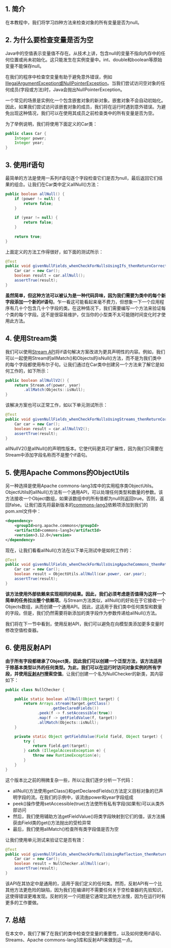 ## 1. 简介

在本教程中，我们将学习四种方法来检查对象的所有变量是否为null。

## 2. 为什么要检查变量是否为空

Java中的空值表示变量值不存在。从技术上讲，包含null的变量不指向内存中的任何位置或尚未初始化。这只能发生在实例变量中。int、double和boolean等原始变量不能保存null。

在我们的程序中检查空变量有助于避免意外错误，例如[IllegalArgumentException或NullPointerException](https://www.baeldung.com/java-illegalargumentexception-or-nullpointerexception)。当我们尝试访问空对象的任何成员(字段或方法)时，Java会抛出NullPointerException。

一个常见的场景是实例化一个包含嵌套对象的新对象。嵌套对象不会自动初始化。因此，如果我们尝试访问该嵌套对象的成员，我们将在运行时遇到意外错误。为避免出现这种情况，我们可以在使用其成员之前检查类中的所有变量是否为空。

为了举例说明，我们将使用下面定义的Car类：

```java
public class Car {
    Integer power;
    Integer year;
}
```

## 3. 使用if语句

最简单的方法是使用一系列if语句逐个字段检查它们是否为null，最后返回它们结果的组合。让我们在Car类中定义allNull()方法：

```java
public boolean allNull() {     
    if (power != null) {
        return false;
    }
        
    if (year != null) {
        return false;
    }
        
    return true;
}
```

上面定义的方法工作得很好，如下面的测试所示：

```java
@Test
public void givenNullFields_whenCheckForNullsUsingIfs_thenReturnCorrectValue(){
    Car car = new Car();
    boolean result = car.allNull();
    assertTrue(result);
}
```

**虽然简单，但这种方法可以被认为是一种代码异味，因为我们需要为类中的每个新字段添加一个新的if语句**。乍一看这可能看起来毫不费力，但想象一下一个应用程序有几十个包含几十个字段的类。在这种情况下，我们需要编写一个方法来验证每个类的每个字段。这不是很容易维护，仅当你的小型类不太可能随时间变化时才使用此方法。

## 4. 使用Stream类

我们可以使用[Stream API](https://www.baeldung.com/java-8-streams)将if语句解决方案改进为更具声明性的内容。例如，我们可以一起使用Stream的allMatch()和Objects的isNull()方法，而不是为我们类中的每个字段都使用布尔子句。让我们通过在Car类中创建另一个方法来了解它是如何工作的，如下所示：

```java
public boolean allNullV2() {
    return Stream.of(power, year)
        .allMatch(Objects::isNull);
}
```

该解决方案也可以正常工作，如以下单元测试所示：

```java
@Test
public void givenNullFields_whenCheckForNullsUsingStreams_thenReturnCorrectValue(){
    Car car = new Car();
    boolean result = car.allNullV2();
    assertTrue(result);
}
```

allNullV2()是allNull()的声明性版本。它使代码更具可扩展性，因为我们只需要在Stream中添加字段名称而不是整个if语句。

## 5. 使用Apache Commons的ObjectUtils

另一种选择是使用Apache commons-lang3库中的实用程序类ObjectUtils。ObjectUtils的allNull()方法有一个通用API，可以处理任何类型和数量的参数。该方法接收一个Object数组，如果该数组中的所有值都为null则返回true。否则，返回false。让我们首先将最新版本的[commons-lang3](https://search.maven.org/search?q=a:commons-lang3)依赖项添加到我们的pom.xml文件中：

```xml
<dependency>
    <groupId>org.apache.commons</groupId>
    <artifactId>commons-lang3</artifactId>
    <version>3.12.0</version>
</dependency>
```

现在，让我们看看allNull()方法在以下单元测试中是如何工作的：

```java
@Test
public void givenNullFields_whenCheckForNullsUsingApacheCommons_thenReturnCorrectValue(){
    Car car = new Car();      
    boolean result = ObjectUtils.allNull(car.power, car.year);
    assertTrue(result);
}
```

**该方法使用外部依赖来实现相同的结果。因此，我们必须考虑是否值得为这样一个简单的任务拉出整个依赖项**。与Stream方法类似，allNull()的好处在于它接收一个Objects数组，从而创建一个通用API。因此，这适用于我们类中任何类型和数量的字段。但是，我们仍然需要将新添加的类字段作为参数传递给allNull()方法。

我们将在下一节中看到，使用反射API，我们可以避免在向模型类添加更多变量时修改空值检查器。

## 6. 使用反射API

**由于所有字段都继承了Object类，因此我们可以创建一个泛型方法，该方法适用于除基本类型以外的任何类型。为此，我们可以在运行时访问对象实例的所有字段，并使用[反射API](https://www.baeldung.com/java-reflection)搜索空值**。让我们创建一个名为NullChecker的新类，其内容如下：

```java
public class NullChecker {

    public static boolean allNull(Object target) {
        return Arrays.stream(target.getClass()
                    .getDeclaredFields())
              .peek(f -> f.setAccessible(true))
              .map(f -> getFieldValue(f, target))
              .allMatch(Objects::isNull);
    }

    private static Object getFieldValue(Field field, Object target) {
        try {
            return field.get(target);
        } catch (IllegalAccessException e) {
            throw new RuntimeException(e);
        }
    }
}
```

这个版本比之前的稍微复杂一些，所以让我们逐步分析一下代码：

-   allNull()方法使用getClass()和getDeclaredFields()方法定义目标对象的已声明字段的流。在我们的示例中，该流由power和year字段组成
-   peek()操作使用setAccessible(true)方法使所有私有字段(如果有)可以从类外部访问 
-   然后，我们使用辅助方法getFieldValue()将类字段映射到它们的值，该方法捕获由Field类的get()方法抛出的受检异常
-   最后，我们使用allMatch()检查所有类字段值是否为空 

让我们使用单元测试来验证它是否有效：

```java
@Test
public void givenNullFields_whenCheckForNullsUsingReflection_thenReturnCorrectValue() {
    Car car = new Car();
    boolean result = NullChecker.allNull(car);
    assertTrue(result);
}
```

该API在其协定中是通用的，适用于我们定义的任何类。然而，反射API有一个比其他方法更危险的缺陷，因为我们在编译时不需要任何关于空检查器的先验知识，这使得错误更难发现。反射的另一个问题是它通常比其他方法慢，因为在运行时有更多的工作要做。

## 7. 总结

在本文中，我们了解了在我们的类中检查空变量的重要性，以及如何使用if语句、Streams、Apache commons-lang3库和反射API来做到这一点。